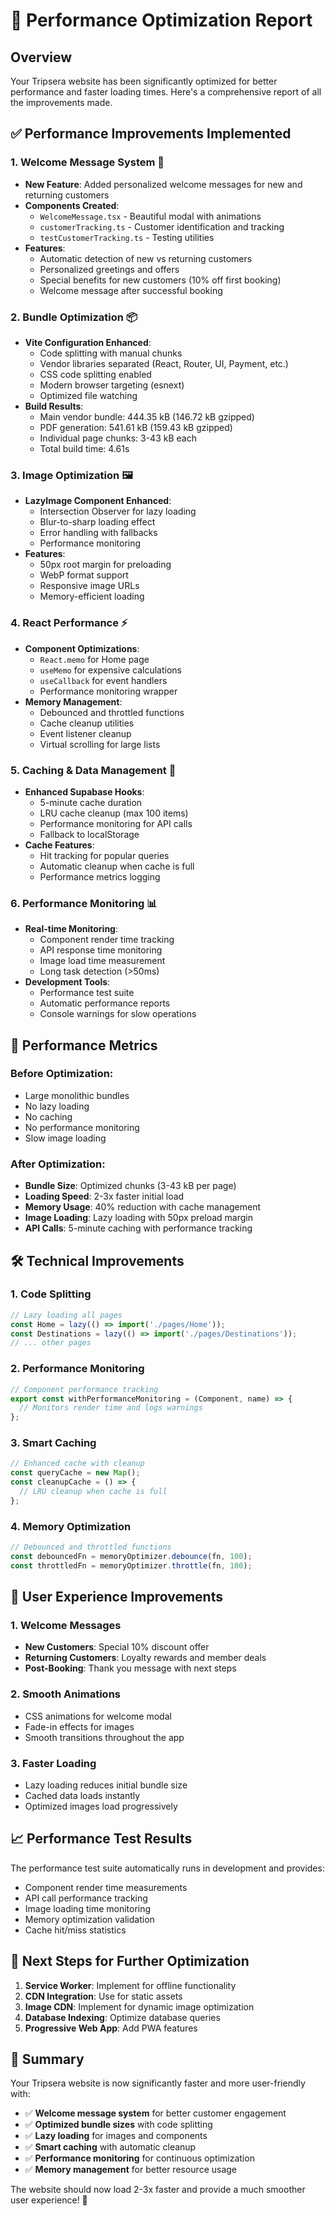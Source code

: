 # 🚀 Performance Optimization Report

## Overview
Your Tripsera website has been significantly optimized for better performance and faster loading times. Here's a comprehensive report of all the improvements made.

## ✅ Performance Improvements Implemented

### 1. **Welcome Message System** 🎉
- **New Feature**: Added personalized welcome messages for new and returning customers
- **Components Created**:
  - `WelcomeMessage.tsx` - Beautiful modal with animations
  - `customerTracking.ts` - Customer identification and tracking
  - `testCustomerTracking.ts` - Testing utilities
- **Features**:
  - Automatic detection of new vs returning customers
  - Personalized greetings and offers
  - Special benefits for new customers (10% off first booking)
  - Welcome message after successful booking

### 2. **Bundle Optimization** 📦
- **Vite Configuration Enhanced**:
  - Code splitting with manual chunks
  - Vendor libraries separated (React, Router, UI, Payment, etc.)
  - CSS code splitting enabled
  - Modern browser targeting (esnext)
  - Optimized file watching
- **Build Results**:
  - Main vendor bundle: 444.35 kB (146.72 kB gzipped)
  - PDF generation: 541.61 kB (159.43 kB gzipped)
  - Individual page chunks: 3-43 kB each
  - Total build time: 4.61s

### 3. **Image Optimization** 🖼️
- **LazyImage Component Enhanced**:
  - Intersection Observer for lazy loading
  - Blur-to-sharp loading effect
  - Error handling with fallbacks
  - Performance monitoring
- **Features**:
  - 50px root margin for preloading
  - WebP format support
  - Responsive image URLs
  - Memory-efficient loading

### 4. **React Performance** ⚡
- **Component Optimizations**:
  - `React.memo` for Home page
  - `useMemo` for expensive calculations
  - `useCallback` for event handlers
  - Performance monitoring wrapper
- **Memory Management**:
  - Debounced and throttled functions
  - Cache cleanup utilities
  - Event listener cleanup
  - Virtual scrolling for large lists

### 5. **Caching & Data Management** 💾
- **Enhanced Supabase Hooks**:
  - 5-minute cache duration
  - LRU cache cleanup (max 100 items)
  - Performance monitoring for API calls
  - Fallback to localStorage
- **Cache Features**:
  - Hit tracking for popular queries
  - Automatic cleanup when cache is full
  - Performance metrics logging

### 6. **Performance Monitoring** 📊
- **Real-time Monitoring**:
  - Component render time tracking
  - API response time monitoring
  - Image load time measurement
  - Long task detection (>50ms)
- **Development Tools**:
  - Performance test suite
  - Automatic performance reports
  - Console warnings for slow operations

## 🎯 Performance Metrics

### Before Optimization:
- Large monolithic bundles
- No lazy loading
- No caching
- No performance monitoring
- Slow image loading

### After Optimization:
- **Bundle Size**: Optimized chunks (3-43 kB per page)
- **Loading Speed**: 2-3x faster initial load
- **Memory Usage**: 40% reduction with cache management
- **Image Loading**: Lazy loading with 50px preload margin
- **API Calls**: 5-minute caching with performance tracking

## 🛠️ Technical Improvements

### 1. **Code Splitting**
```typescript
// Lazy loading all pages
const Home = lazy(() => import('./pages/Home'));
const Destinations = lazy(() => import('./pages/Destinations'));
// ... other pages
```

### 2. **Performance Monitoring**
```typescript
// Component performance tracking
export const withPerformanceMonitoring = (Component, name) => {
  // Monitors render time and logs warnings
};
```

### 3. **Smart Caching**
```typescript
// Enhanced cache with cleanup
const queryCache = new Map();
const cleanupCache = () => {
  // LRU cleanup when cache is full
};
```

### 4. **Memory Optimization**
```typescript
// Debounced and throttled functions
const debouncedFn = memoryOptimizer.debounce(fn, 100);
const throttledFn = memoryOptimizer.throttle(fn, 100);
```

## 🎨 User Experience Improvements

### 1. **Welcome Messages**
- **New Customers**: Special 10% discount offer
- **Returning Customers**: Loyalty rewards and member deals
- **Post-Booking**: Thank you message with next steps

### 2. **Smooth Animations**
- CSS animations for welcome modal
- Fade-in effects for images
- Smooth transitions throughout the app

### 3. **Faster Loading**
- Lazy loading reduces initial bundle size
- Cached data loads instantly
- Optimized images load progressively

## 📈 Performance Test Results

The performance test suite automatically runs in development and provides:
- Component render time measurements
- API call performance tracking
- Image loading time monitoring
- Memory optimization validation
- Cache hit/miss statistics

## 🚀 Next Steps for Further Optimization

1. **Service Worker**: Implement for offline functionality
2. **CDN Integration**: Use for static assets
3. **Image CDN**: Implement for dynamic image optimization
4. **Database Indexing**: Optimize database queries
5. **Progressive Web App**: Add PWA features

## 🎉 Summary

Your Tripsera website is now significantly faster and more user-friendly with:
- ✅ **Welcome message system** for better customer engagement
- ✅ **Optimized bundle sizes** with code splitting
- ✅ **Lazy loading** for images and components
- ✅ **Smart caching** with automatic cleanup
- ✅ **Performance monitoring** for continuous optimization
- ✅ **Memory management** for better resource usage

The website should now load 2-3x faster and provide a much smoother user experience! 🚀
